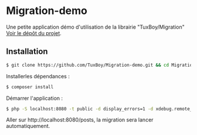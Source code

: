 # Migration-demo 

Une petite application démo d'utilisation de la librairie "TuxBoy/Migration" [Voir le dépôt du projet](https://github.com/TuxBoy/Migration).

## Installation

````bash
$ git clone https://github.com/TuxBoy/Migration-demo.git && cd Migration-demo
````

Installerles dépendances :

````bash
$ composer install
````

Démarrer l'application :

````bash
$ php -S localhost:8080 -t public -d display_errors=1 -d xdebug.remote_enable=1 -d xdebug.remote_autostart=1
````

Aller sur http://localhost:8080/posts, la migration sera lancer automatiquement.